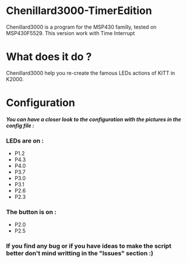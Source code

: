 # Chenillard3000-TimerEdition
Chenillard3000 is a program for the MSP430 familly, tested on MSP430F5529.
This version work with Time Interrupt

# What does it do ?
Chenillard3000 help you re-create the famous LEDs actions of KITT in K2000.

# Configuration
#### _You can have a closer look to the configuration with the pictures in the config file :_
### LEDs are on :
- P1.2
- P4.3
- P4.0
- P3.7 
- P3.0 
- P3.1
- P2.6
- P2.3
### The button is on :
- P2.0
- P2.5

### If you find any bug or if you have ideas to make the script better don't mind writting in the "Issues" section :)
